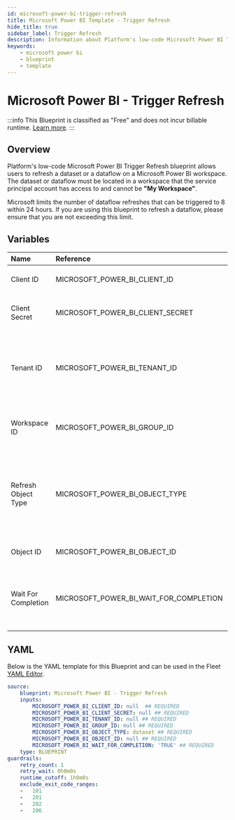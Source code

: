 ```yaml
---
id: microsoft-power-bi-trigger-refresh
title: Microsoft Power BI Template - Trigger Refresh
hide_title: true
sidebar_label: Trigger Refresh
description: Information about Platform's low-code Microsoft Power BI Trigger Refresh blueprint. Refresh a dataset or a dataflow on a Microsoft Power BI workspace 
keywords:
    - microsoft power bi
    - blueprint
    - template
---
```


# Microsoft Power BI - Trigger Refresh

:::info
This Blueprint is classified as "Free" and does not incur billable runtime. [Learn more](../../reference/blueprints/blueprint-library/blueprint-library-overview.md#free-blueprints).
:::

## Overview
Platform's low-code Microsoft Power BI Trigger Refresh blueprint allows users to refresh a dataset or a dataflow on a Microsoft Power BI workspace.
The dataset or dataflow must be located in a workspace that the service principal account has access to and cannot be **"My Workspace"**.

Microsoft limits the number of dataflow refreshes that can be triggered to 8 within 24 hours. If you are using this blueprint to refresh a dataflow, please ensure that you are not exceeding this limit.
## Variables

| Name | Reference | Type | Required | Default | Options | Description |
|:-----|:----------|:-----|:---------|:--------|:--------|:------------|
| Client ID | MICROSOFT_POWER_BI_CLIENT_ID  | Alphanumeric |:white_check_mark: | - | - | The Client ID of the service principal account |
| Client Secret | MICROSOFT_POWER_BI_CLIENT_SECRET  | Password |:white_check_mark: | - | - | The client secret value for the service principal account |
| Tenant ID | MICROSOFT_POWER_BI_TENANT_ID  | Alphanumeric |:white_check_mark: | - | - | The tenant ID that can be retrieved from Azure directory when creating the service principal account. |
| Workspace ID | MICROSOFT_POWER_BI_GROUP_ID  | Alphanumeric |:white_check_mark: | - | - | The workspace/group ID where the dataset/dataflow is located |
| Refresh Object Type | MICROSOFT_POWER_BI_OBJECT_TYPE  | Select |:white_check_mark: | `dataset` | Dataset: `dataset`<br></br><br></br>Dataflow: `dataflow`<br></br><br></br> | The object type you wish to be refreshed |
| Object ID | MICROSOFT_POWER_BI_OBJECT_ID  | Alphanumeric |:white_check_mark: | - | - | The dataset ID or dataflow ID you wish to refresh. |
| Wait For Completion | MICROSOFT_POWER_BI_WAIT_FOR_COMPLETION  | Boolean |:white_check_mark: | `TRUE` | - | Whether the blueprint should wait for the refresh to finish. It is recommended to set this to TRUE. |


## YAML
Below is the YAML template for this Blueprint and can be used in the Fleet [YAML Editor](../../reference/fleets/yaml-editor.md).
```yaml
source:
    blueprint: Microsoft Power BI - Trigger Refresh
    inputs:
        MICROSOFT_POWER_BI_CLIENT_ID: null  ## REQUIRED
        MICROSOFT_POWER_BI_CLIENT_SECRET: null ## REQUIRED
        MICROSOFT_POWER_BI_TENANT_ID: null ## REQUIRED
        MICROSOFT_POWER_BI_GROUP_ID: null ## REQUIRED
        MICROSOFT_POWER_BI_OBJECT_TYPE: dataset ## REQUIRED
        MICROSOFT_POWER_BI_OBJECT_ID: null ## REQUIRED
        MICROSOFT_POWER_BI_WAIT_FOR_COMPLETION: 'TRUE' ## REQUIRED
    type: BLUEPRINT
guardrails:
    retry_count: 1
    retry_wait: 0h0m0s
    runtime_cutoff: 1h0m0s
    exclude_exit_code_ranges:
    -   101
    -   201
    -   202
    -   206

```
